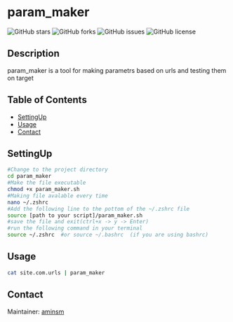 # param_maker

![GitHub stars](https://img.shields.io/github/stars/amins-m/Hunt)
![GitHub forks](https://img.shields.io/github/forks/amins-m/Hunt)
![GitHub issues](https://img.shields.io/github/issues/amins-m/Hunt)
![GitHub license](https://img.shields.io/github/license/amins-m/Hunt)

## Description
param_maker is a tool for making parametrs based on urls and testing them on target 

## Table of Contents
- [SettingUp](#SettingUp)
- [Usage](#usage)
- [Contact](#contact)

## SettingUp
```sh
#Change to the project directory
cd param_maker
#Make the file executable 
chmod +x param_maker.sh
#Making file avalable every time
nano ~/.zshrc
#Add the following line to the pottom of the ~/.zshrc file 
source [path to your script]/param_maker.sh
#save the file and exit(ctrl+x -> y -> Enter)
#run the following command in your terminal
source ~/.zshrc  #or source ~/.bashrc  (if you are using bashrc)
```

## Usage
```sh
cat site.com.urls | param_maker
```

## Contact
Maintainer: [aminsm](https://github.com/amins-m)  



